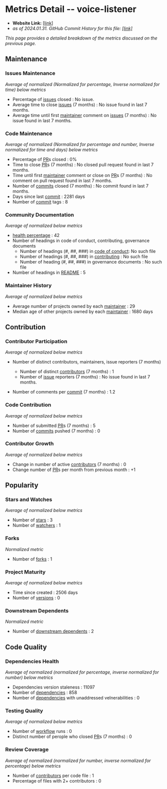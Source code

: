 # Metrics Detail -- voice-listener

- **Website Link:** [[link](https://github.com/nithincvpoyyil/voice-listener)]
- *as of 2024.01.31. GitHub Commit History for this file: [[link]](https://github.com/nithincvpoyyil/voice-listener/commits/master/)*

*This page provides a detailed breakdown of the metrics discussed on the previous page.*


## Maintenance

### Issues Maintenance

*Average of normalized (Normalized for percentage, Inverse normalized for time) below metrics*

- Percentage of [issues](https://docs.github.com/en/issues/tracking-your-work-with-issues/about-issues) closed : No issue.
- Average time to close [issues](https://docs.github.com/en/issues/tracking-your-work-with-issues/about-issues) (7 months) : No issue found in last 7 months.
- Average time until first [maintainer](https://opensource.guide/how-to-contribute/#anatomy-of-an-open-source-project) comment on [issues](https://docs.github.com/en/issues/tracking-your-work-with-issues/about-issues) (7 months) : No issue found in last 7 months.

### Code Maintenance

*Average of normalized (Normalized for percentage and number, Inverse normalized for time and days) below metrics*

- Percentage of [PR](https://docs.github.com/en/pull-requests/collaborating-with-pull-requests/proposing-changes-to-your-work-with-pull-requests/about-pull-requests)s closed : 0%
- Time to close [PR](https://docs.github.com/en/pull-requests/collaborating-with-pull-requests/proposing-changes-to-your-work-with-pull-requests/about-pull-requests)s (7 months) : No closed pull request found in last 7 months.
- Time until first [maintainer](https://opensource.guide/how-to-contribute/#anatomy-of-an-open-source-project) comment or close on [PR](https://docs.github.com/en/pull-requests/collaborating-with-pull-requests/proposing-changes-to-your-work-with-pull-requests/about-pull-requests)s (7 months) : No comment on pull request found in last 7 months.
- Number of [commits](https://docs.github.com/en/pull-requests/committing-changes-to-your-project/creating-and-editing-commits/about-commits) closed (7 months) : No commit found in last 7 months.
- Days since last [commit](https://docs.github.com/en/pull-requests/committing-changes-to-your-project/creating-and-editing-commits/about-commits) : 2281 days
- Number of [commit](https://docs.github.com/en/pull-requests/committing-changes-to-your-project/creating-and-editing-commits/about-commits) tags : 8

### Community Documentation

*Average of normalized below metrics*

- [health percentage](https://docs.github.com/en/communities/setting-up-your-project-for-healthy-contributions/creating-a-default-community-health-file) : 42
- Number of headings in code of conduct, contributing, governance documents
  - Number of headings (#, ##, ###) in [code of conduct](https://docs.github.com/en/communities/setting-up-your-project-for-healthy-contributions/adding-a-code-of-conduct-to-your-project): No such file
  - Number of headings (#, ##, ###) in [contributing](https://docs.github.com/en/communities/setting-up-your-project-for-healthy-contributions/setting-guidelines-for-repository-contributors) : No such file
  - Number of heading (#, ##, ###) in governance documents : No such file
- Number of headings in [README](https://docs.github.com/en/repositories/managing-your-repositorys-settings-and-features/customizing-your-repository/about-readmes) : 5

### Maintainer History

*Average of normalized below metrics*

- Average number of projects owned by each [maintainer](https://opensource.guide/how-to-contribute/#anatomy-of-an-open-source-project) : 29
- Median age of other projects owned by each [maintainer](https://opensource.guide/how-to-contribute/#anatomy-of-an-open-source-project) : 1680 days



## Contribution

### Contributor Participation

*Average of normalized below metrics*

- Number of distinct contributors, maintainers, issue reporters (7 months) 

  - Number of distinct [contributors](https://opensource.guide/how-to-contribute/#anatomy-of-an-open-source-project) (7 months) : 1
  - Number of [issue](https://docs.github.com/en/issues/tracking-your-work-with-issues/about-issues) reporters (7 months) : No issue found in last 7 months.

- Number of comments per [commit](https://docs.github.com/en/pull-requests/committing-changes-to-your-project/creating-and-editing-commits/about-commits) (7 months) : 1.2

### Code Contribution

*Average of normalized below metrics*

- Number of submitted [PR](https://docs.github.com/en/pull-requests/collaborating-with-pull-requests/proposing-changes-to-your-work-with-pull-requests/about-pull-requests)s (7 months) : 5
- Number of [commits](https://docs.github.com/en/pull-requests/committing-changes-to-your-project/creating-and-editing-commits/about-commits) pushed (7 months) : 0

### Contributor Growth

*Average of normalized below metrics*

- Change in number of active [contributors](https://opensource.guide/how-to-contribute/#anatomy-of-an-open-source-project) (7 months) : 0
- Change number of [PR](https://docs.github.com/en/pull-requests/collaborating-with-pull-requests/proposing-changes-to-your-work-with-pull-requests/about-pull-requests)s per month from previous month : +1



## Popularity

### Stars and Watches

*Average of normalized below metrics*

- Number of [stars](https://docs.github.com/en/get-started/exploring-projects-on-github/saving-repositories-with-stars#about-stars) : 3
- Number of [watchers](https://docs.github.com/en/rest/activity/watching?apiVersion=2022-11-28#about-watching) : 1

### Forks

*Normalized metric*

- Number of [forks](https://docs.github.com/en/pull-requests/collaborating-with-pull-requests/working-with-forks/fork-a-repo) : 1

### Project Maturity

*Average of normalized below metrics*

- Time since created : 2506 days
- Number of [versions](https://docs.github.com/en/repositories/releasing-projects-on-github/about-releases) : 0

### Downstream Dependents

*Normalized metric*

- Number of [downstream dependents](https://docs.github.com/en/code-security/supply-chain-security/understanding-your-software-supply-chain/exploring-the-dependencies-of-a-repository) : 2



## Code Quality

### Dependencies Health

*Average of normalized (normalized for percentage, inverse normalized for number) below metrics*

- Dependencies version staleness : 11097
- Number of  [dependencies](https://docs.github.com/en/code-security/supply-chain-security/understanding-your-software-supply-chain/exploring-the-dependencies-of-a-repository) : 858
- Number of [dependencies](https://docs.github.com/en/code-security/supply-chain-security/understanding-your-software-supply-chain/exploring-the-dependencies-of-a-repository) with unaddressed velnerabilities : 0

### Testing Quality

*Average of normalized below metrics*

- Number of [workflow](https://docs.github.com/en/actions/using-workflows/about-workflows) runs : 0
- Distinct number of perople who closed [PR](https://docs.github.com/en/pull-requests/collaborating-with-pull-requests/proposing-changes-to-your-work-with-pull-requests/about-pull-requests)s (7 months) : 0

### Review Coverage

*Average of normalized (normalized for number, inverse normalized for percentage) below metrics*

- Number of [contributors](https://opensource.guide/how-to-contribute/#anatomy-of-an-open-source-project) per code file : 1
- Percentage of files with 2+ contributors : 0
